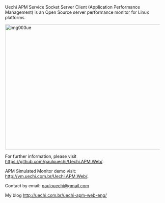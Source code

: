 Uechi APM Service Socket Server Client (Application Performance Management) is an Open Source server performance monitor for Linux platforms.

<img class="alignnone wp-image-2614 size-full" src="http://uechi.com.br/wp-content/uploads/img003ue-e1475682905871.jpg" alt="img003ue" width="800" height="408" />

For further information, please visit <a href="https://github.com/paulouechi/Uechi.APM.Web/">https://github.com/paulouechi/Uechi.APM.Web/</a>.

APM Simulated Monitor demo visit: <a href="http://vm.uechi.com.br/Uechi.APM.Web/">http://vm.uechi.com.br/Uechi.APM.Web/</a>.

Contact by email: <a></a>paulouechi@gmail.com

My blog <a href="http://uechi.com.br/uechi-apm-web-eng/">http://uechi.com.br/uechi-apm-web-eng/</a>
